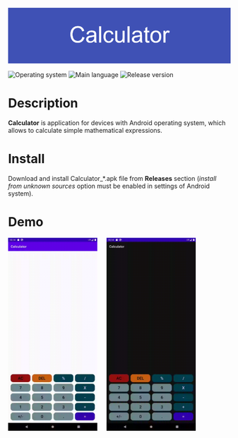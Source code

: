﻿![banner](res/banner.png)

![Operating system](https://img.shields.io/badge/OS-Android%208.0%2B-brightgreen)  ![Main language](https://img.shields.io/badge/Main%20language-Kotlin-blue)
![Release version](https://img.shields.io/github/v/tag/arturkowalczyk300/calculator?color=darkviolet&label=Release)
# Description
**Calculator** is application for devices with Android operating system, which allows to calculate simple mathematical expressions.

# Install
Download and install Calculator_*.apk file from **Releases** section (*install from unknown sources* option must be enabled in settings of Android system).

# Demo
<img src="res/Calculator_light_theme.gif" alt="Light theme" width="40%" height="40%"> &emsp; <img src="res/Calculator_dark_theme.gif" alt="Dark theme" width="40%" height="40%">
